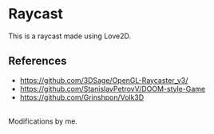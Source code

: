 # Raycast
This is a raycast made using Love2D.<br>

## References
- https://github.com/3DSage/OpenGL-Raycaster_v3/
- https://github.com/StanislavPetrovV/DOOM-style-Game
- https://github.com/Grinshpon/Volk3D

<br>
Modifications by me.
